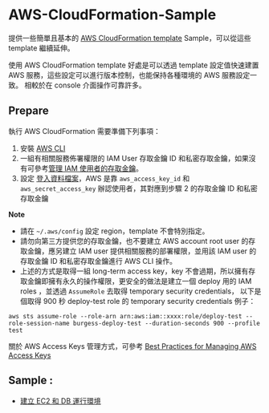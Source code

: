 # AWS-CloudFormation-Sample

提供一些簡單且基本的 [AWS CloudFormation template](https://aws.amazon.com/tw/cloudformation/resources/templates) Sample，可以從這些 template 繼續延伸。

使用 AWS CloudFormation template 好處是可以透過 template 設定值快速建置 AWS 服務，這些設定可以進行版本控制，也能保持各種環境的 AWS 服務設定一致。
相較於在 console 介面操作可靠許多。

## Prepare

執行 AWS CloudFormation 需要準備下列事項：

1. 安裝 [AWS CLI](https://docs.aws.amazon.com/zh_tw/cli/latest/userguide/install-cliv2.html)
2. 一組有相關服務佈署權限的 IAM User 存取金鑰 ID 和私密存取金鑰，如果沒有可參考[管理 IAM 使用者的存取金鑰](https://docs.aws.amazon.com/zh_tw/IAM/latest/UserGuide/id_credentials_access-keys.html)。
3. 設定 [登入資料檔案](https://docs.aws.amazon.com/zh_tw/cli/latest/userguide/cli-configure-profiles.html)，AWS 是靠 `aws_access_key_id` 和 `aws_secret_access_key` 辦認使用者，其對應到步驟 2 的存取金鑰 ID 和私密存取金鑰

**Note** 
- 請在 `~/.aws/config` 設定 region，template 不會特別指定。
- 請勿向第三方提供您的存取金鑰，也不要建立 AWS account root user 的存取金鑰，應另建立 IAM user 提供相關服務的部署權限，並用該 IAM user 的存取金鑰 ID 和私密存取金鑰進行 AWS CLI 操作。
- 上述的方式是取得一組  long-term access key，key 不會過期，所以擁有存取金鑰即擁有永久的操作權限，更安全的做法是建立一個 deploy 用的 IAM roles ，並透過 `AssumeRole` 去取得 temporary security credentials，
以下是個取得 900 秒 deploy-test role 的 temporary security credentials 例子：

```
aws sts assume-role --role-arn arn:aws:iam::xxxx:role/deploy-test --role-session-name burgess-deploy-test --duration-seconds 900 --profile test
```

關於 AWS Access Keys 管理方式，可參考 [Best Practices for Managing AWS Access Keys](https://docs.aws.amazon.com/general/latest/gr/aws-access-keys-best-practices.html)



## Sample :
- [建立 EC2 和 DB 運行環境](./EC2-DB/README.md)

